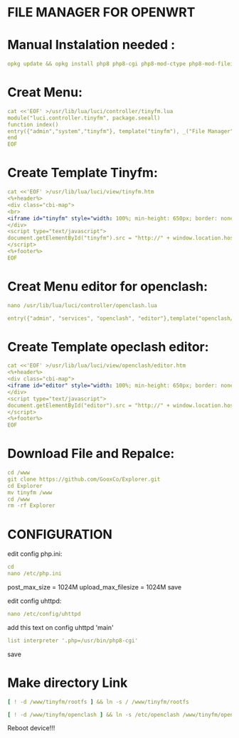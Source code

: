 # FILE MANAGER FOR OPENWRT

# Manual Instalation needed :
```yaml
opkg update && opkg install php8 php8-cgi php8-mod-ctype php8-mod-fileinfo php8-mod-gettext php8-mod-gmp php8-mod-iconv php8-mod-mbstring php8-mod-pcntl php8-mod-session php8-mod-zip
```

# Creat Menu:
```yaml
cat <<'EOF' >/usr/lib/lua/luci/controller/tinyfm.lua
module("luci.controller.tinyfm", package.seeall)
function index()
entry({"admin","system","tinyfm"}, template("tinyfm"), _("File Manager"), 55).leaf=true
end
EOF
```
# Create Template Tinyfm:
```yaml
cat <<'EOF' >/usr/lib/lua/luci/view/tinyfm.htm
<%+header%>
<div class="cbi-map">
<br>
<iframe id="tinyfm" style="width: 100%; min-height: 650px; border: none; border-radius: 2px;"></iframe>
</div>
<script type="text/javascript">
document.getElementById("tinyfm").src = "http://" + window.location.hostname + "/tinyfm/tinyfm.php";
</script>
<%+footer%>
EOF
```
# Creat Menu editor for openclash:
```yaml
nano /usr/lib/lua/luci/controller/openclash.lua
```
```yaml
entry({"admin", "services", "openclash", "editor"},template("openclash/editor"),_("Config Editor"), 80).leaf = true
```

# Create Template opeclash editor:
```yaml
cat <<'EOF' >/usr/lib/lua/luci/view/openclash/editor.htm
<%+header%>
<div class="cbi-map">
<iframe id="editor" style="width: 100%; min-height: 650px; border: none; border-radius: 2px;"></iframe>
</div>
<script type="text/javascript">
document.getElementById("editor").src = "http://" + window.location.hostname + "/tinyfm/oceditor.php";
</script>
<%+footer%>
EOF
```


# Download File and Repalce:
```yaml
cd /www
git clone https://github.com/GooxCo/Explorer.git
cd Explorer
mv tinyfm /www
cd /www
rm -rf Explorer

```
# CONFIGURATION
edit config php.ini:
```yaml
cd
nano /etc/php.ini
```
post_max_size = 1024M
upload_max_filesize = 1024M
save

edit config uhttpd:
```yaml
nano /etc/config/uhttpd
```
add this text on config uhttpd 'main'
```yaml
list interpreter '.php=/usr/bin/php8-cgi'
```
save


# Make directory Link


```yaml
[ ! -d /www/tinyfm/rootfs ] && ln -s / /www/tinyfm/rootfs
```
```yaml
[ ! -d /www/tinyfm/openclash ] && ln -s /etc/openclash /www/tinyfm/openclash
```
Reboot device!!!

